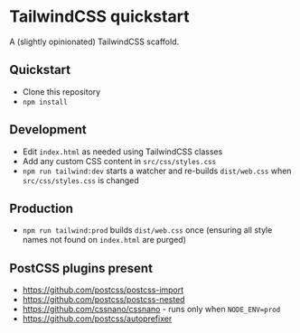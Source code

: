# TailwindCSS quickstart

A (slightly opinionated) TailwindCSS scaffold.

## Quickstart

-   Clone this repository
-   `npm install`

## Development

-   Edit `index.html` as needed using TailwindCSS classes
-   Add any custom CSS content in `src/css/styles.css`
-   `npm run tailwind:dev` starts a watcher and re-builds `dist/web.css`
    when `src/css/styles.css` is changed

## Production

-   `npm run tailwind:prod` builds `dist/web.css` once
    (ensuring all style names not found on `index.html` are purged)

## PostCSS plugins present

-   https://github.com/postcss/postcss-import
-   https://github.com/postcss/postcss-nested
-   https://github.com/cssnano/cssnano - runs only when `NODE_ENV=prod`
-   https://github.com/postcss/autoprefixer
